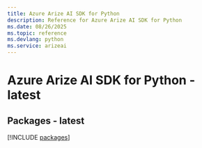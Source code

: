 ```yaml
---
title: Azure Arize AI SDK for Python
description: Reference for Azure Arize AI SDK for Python
ms.date: 08/26/2025
ms.topic: reference
ms.devlang: python
ms.service: arizeai
---
```

# Azure Arize AI SDK for Python - latest
## Packages - latest
[!INCLUDE [packages](arize-ai-index.md)]